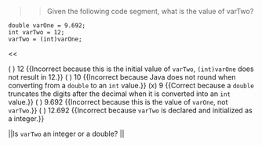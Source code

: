 >>Given the following code segment, what is the value of varTwo?
<pre><code>double varOne = 9.692;
int varTwo = 12;
varTwo = (int)varOne;
</code></pre> <<

( ) 12 {{Incorrect because this is the initial value of <code>varTwo</code>, <code>(int)varOne</code> does not result in 12.}}
( ) 10 {{Incorrect because Java does not round when converting from a <code>double</code> to an <code>int</code> value.}}
(x) 9 {{Correct because a <code>double</code> truncates the digits after the decimal when it is converted into an <code>int</code> value.}}
( ) 9.692 {{Incorrect because this is the value of <code>varOne</code>, not <code>varTwo</code>.}}
( ) 12.692 {{Incorrect because <code>varTwo</code> is declared and initialized as a integer.}}

||Is <code>varTwo</code> an integer or a double? ||
